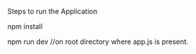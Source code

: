 Steps to run the Application

npm install

npm run dev //on root directory where app.js is present.
